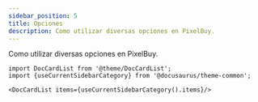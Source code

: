 ```yaml
---
sidebar_position: 5
title: Opciones
description: Como utilizar diversas opciones en PixelBuy.
---
```


Como utilizar diversas opciones en PixelBuy.

```mdx-code-block
import DocCardList from '@theme/DocCardList';
import {useCurrentSidebarCategory} from '@docusaurus/theme-common';

<DocCardList items={useCurrentSidebarCategory().items}/>
```